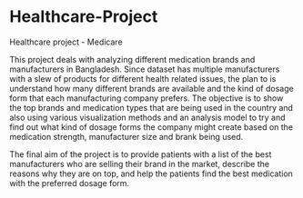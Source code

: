 # Healthcare-Project
Healthcare project - Medicare

This project deals with analyzing different medication brands and manufacturers in Bangladesh. Since dataset has multiple manufacturers with a slew of products for different health related issues, the plan to is understand how many different brands are available and the kind of dosage form that each manufacturing company prefers. The objective is to show the top brands and medication types that are being used in the country and also using various visualization methods and an analysis model to try and find out what kind of dosage forms the company might create based on the medication strength, manufacturer size and brank being used.

The final aim of the project is to provide patients with a list of the best manufacturers who are selling their brand in the market, describe the reasons why they are on top, and help the patients find the best medication with the preferred dosage form.
